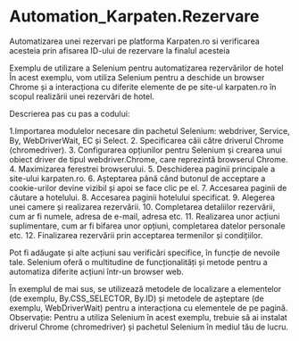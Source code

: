 # Automation_Karpaten.Rezervare
Automatizarea unei rezervari pe platforma Karpaten.ro si verificarea acesteia prin afisarea ID-ului de rezervare la finalul acesteia


Exemplu de utilizare a Selenium pentru automatizarea rezervărilor de hotel
În acest exemplu, vom utiliza Selenium pentru a deschide un browser Chrome și a interacționa cu diferite elemente de pe site-ul karpaten.ro în scopul realizării unei rezervări de hotel.

Descrierea pas cu pas a codului:

1.Importarea modulelor necesare din pachetul Selenium: webdriver, Service, By, WebDriverWait, EC și Select.
2. Specificarea căii către driverul Chrome (chromedriver).
3. Configurarea opțiunilor pentru Selenium și crearea unui obiect driver de tipul webdriver.Chrome, care reprezintă browserul Chrome.
4. Maximizarea ferestrei browserului.
5. Deschiderea paginii principale a site-ului karpaten.ro.
6. Așteptarea până când butonul de acceptare a cookie-urilor devine vizibil și apoi se face clic pe el.
7. Accesarea paginii de căutare a hotelului.
8. Accesarea paginii hotelului specificat.
9. Alegerea unei camere și realizarea rezervării.
10. Completarea detaliilor rezervării, cum ar fi numele, adresa de e-mail, adresa etc.
11. Realizarea unor acțiuni suplimentare, cum ar fi bifarea unor opțiuni, completarea datelor personale etc.
12. Finalizarea rezervării prin acceptarea termenilor și condițiilor.

Pot fi adăugate și alte acțiuni sau verificări specifice, în funcție de nevoile tale. 
Selenium oferă o multitudine de funcționalități și metode pentru a automatiza diferite acțiuni într-un browser web. 

În exemplul de mai sus, se utilizează metodele de localizare a elementelor (de exemplu, By.CSS_SELECTOR, By.ID) și metodele de așteptare (de exemplu, WebDriverWait) pentru a interacționa cu elementele de pe pagină.
Observație: Pentru a utiliza Selenium în acest exemplu, trebuie să ai instalat driverul Chrome (chromedriver) și pachetul Selenium în mediul tău de lucru.
